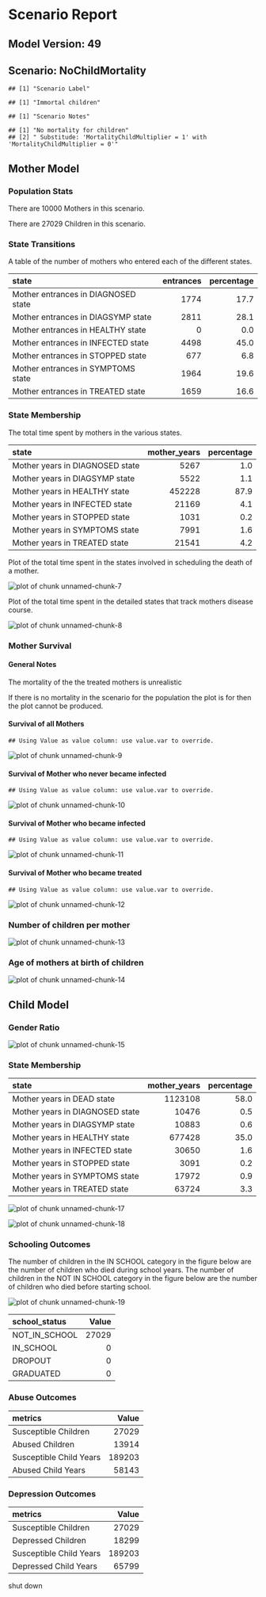 # Scenario Report




## Model Version: 49
## Scenario: NoChildMortality

```
## [1] "Scenario Label"
```

```
## [1] "Immortal children"
```

```
## [1] "Scenario Notes"
```

```
## [1] "No mortality for children"                                                      
## [2] " Substitude: 'MortalityChildMultiplier = 1' with 'MortalityChildMultiplier = 0'"
```

## Mother Model

### Population Stats


There are 10000 Mothers in this scenario.

There are 27029 Children in this scenario.

### State Transitions

A table of the number of mothers who entered each of the different states.


|state                               | entrances| percentage|
|:-----------------------------------|---------:|----------:|
|Mother entrances in DIAGNOSED state |      1774|       17.7|
|Mother entrances in DIAGSYMP state  |      2811|       28.1|
|Mother entrances in HEALTHY state   |         0|        0.0|
|Mother entrances in INFECTED state  |      4498|       45.0|
|Mother entrances in STOPPED state   |       677|        6.8|
|Mother entrances in SYMPTOMS state  |      1964|       19.6|
|Mother entrances in TREATED state   |      1659|       16.6|

### State Membership

The total time spent by mothers in the various states.


|state                           | mother_years| percentage|
|:-------------------------------|------------:|----------:|
|Mother years in DIAGNOSED state |         5267|        1.0|
|Mother years in DIAGSYMP state  |         5522|        1.1|
|Mother years in HEALTHY state   |       452228|       87.9|
|Mother years in INFECTED state  |        21169|        4.1|
|Mother years in STOPPED state   |         1031|        0.2|
|Mother years in SYMPTOMS state  |         7991|        1.6|
|Mother years in TREATED state   |        21541|        4.2|

Plot of the total time spent in the states involved in scheduling the death of a mother.

![plot of chunk unnamed-chunk-7](figure/NoChildMortality/unnamed-chunk-7.png) 

Plot of the total time spent in the detailed states that track mothers disease course.

![plot of chunk unnamed-chunk-8](figure/NoChildMortality/unnamed-chunk-8.png) 

### Mother Survival

#### General Notes

The mortality of the the treated mothers is unrealistic

If there is no mortality in the scenario for the population the plot is for then the plot cannot be produced.

#### Survival of all Mothers


```
## Using Value as value column: use value.var to override.
```

![plot of chunk unnamed-chunk-9](figure/NoChildMortality/unnamed-chunk-9.png) 

#### Survival of Mother who never became infected


```
## Using Value as value column: use value.var to override.
```

![plot of chunk unnamed-chunk-10](figure/NoChildMortality/unnamed-chunk-10.png) 

#### Survival of Mother who became infected


```
## Using Value as value column: use value.var to override.
```

![plot of chunk unnamed-chunk-11](figure/NoChildMortality/unnamed-chunk-11.png) 

#### Survival of Mother who became treated


```
## Using Value as value column: use value.var to override.
```

![plot of chunk unnamed-chunk-12](figure/NoChildMortality/unnamed-chunk-12.png) 

### Number of children per mother

![plot of chunk unnamed-chunk-13](figure/NoChildMortality/unnamed-chunk-13.png) 

### Age of mothers at birth of children

![plot of chunk unnamed-chunk-14](figure/NoChildMortality/unnamed-chunk-14.png) 

## Child Model

### Gender Ratio

![plot of chunk unnamed-chunk-15](figure/NoChildMortality/unnamed-chunk-15.png) 

### State Membership


|state                           | mother_years| percentage|
|:-------------------------------|------------:|----------:|
|Mother years in DEAD state      |      1123108|       58.0|
|Mother years in DIAGNOSED state |        10476|        0.5|
|Mother years in DIAGSYMP state  |        10883|        0.6|
|Mother years in HEALTHY state   |       677428|       35.0|
|Mother years in INFECTED state  |        30650|        1.6|
|Mother years in STOPPED state   |         3091|        0.2|
|Mother years in SYMPTOMS state  |        17972|        0.9|
|Mother years in TREATED state   |        63724|        3.3|

![plot of chunk unnamed-chunk-17](figure/NoChildMortality/unnamed-chunk-17.png) 

![plot of chunk unnamed-chunk-18](figure/NoChildMortality/unnamed-chunk-18.png) 

### Schooling Outcomes

The number of children in the IN SCHOOL category in the figure below are the number of children who died during school years. The number of children in the NOT IN SCHOOL category in the figure below are the number of children who died before starting school. 

![plot of chunk unnamed-chunk-19](figure/NoChildMortality/unnamed-chunk-19.png) 


|school_status | Value|
|:-------------|-----:|
|NOT_IN_SCHOOL | 27029|
|IN_SCHOOL     |     0|
|DROPOUT       |     0|
|GRADUATED     |     0|

### Abuse Outcomes


|metrics                 |  Value|
|:-----------------------|------:|
|Susceptible Children    |  27029|
|Abused Children         |  13914|
|Susceptible Child Years | 189203|
|Abused Child Years      |  58143|

### Depression Outcomes


|metrics                 |  Value|
|:-----------------------|------:|
|Susceptible Children    |  27029|
|Depressed Children      |  18299|
|Susceptible Child Years | 189203|
|Depressed Child Years   |  65799|

shut down



